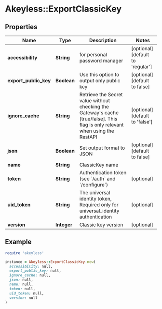 # Akeyless::ExportClassicKey

## Properties

| Name | Type | Description | Notes |
| ---- | ---- | ----------- | ----- |
| **accessibility** | **String** | for personal password manager | [optional][default to &#39;regular&#39;] |
| **export_public_key** | **Boolean** | Use this option to output only public key | [optional][default to false] |
| **ignore_cache** | **String** | Retrieve the Secret value without checking the Gateway&#39;s cache [true/false]. This flag is only relevant when using the RestAPI | [optional][default to &#39;false&#39;] |
| **json** | **Boolean** | Set output format to JSON | [optional][default to false] |
| **name** | **String** | ClassicKey name |  |
| **token** | **String** | Authentication token (see &#x60;/auth&#x60; and &#x60;/configure&#x60;) | [optional] |
| **uid_token** | **String** | The universal identity token, Required only for universal_identity authentication | [optional] |
| **version** | **Integer** | Classic key version | [optional] |

## Example

```ruby
require 'akeyless'

instance = Akeyless::ExportClassicKey.new(
  accessibility: null,
  export_public_key: null,
  ignore_cache: null,
  json: null,
  name: null,
  token: null,
  uid_token: null,
  version: null
)
```

